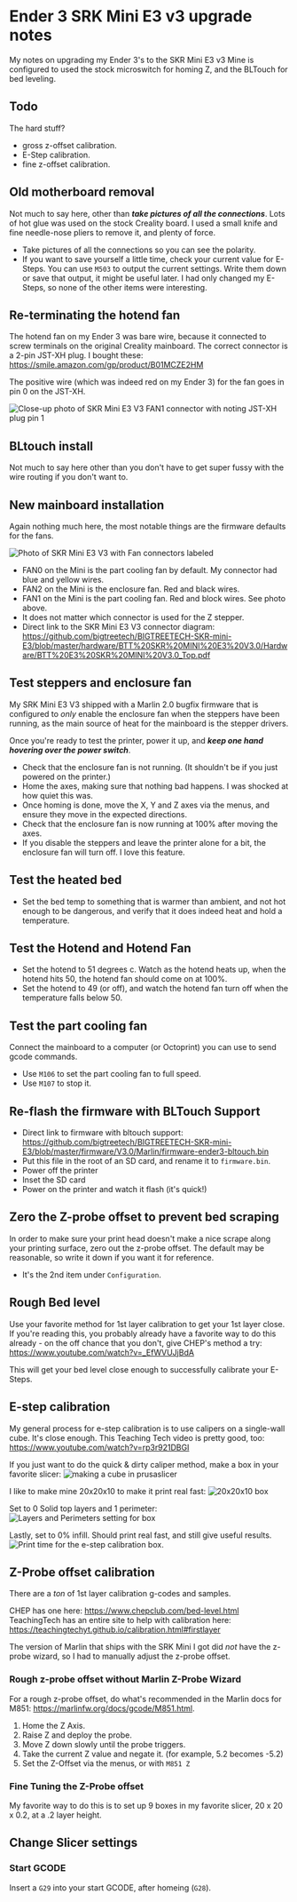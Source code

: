 # Ender 3 SRK Mini E3 v3 upgrade notes

My notes on upgrading my Ender 3's to the SKR Mini E3 v3
Mine is configured to used the stock microswitch for homing Z, and the BLTouch for bed leveling.

## Todo

The hard stuff?

* gross z-offset calibration.
* E-Step calibration.
* fine z-offset calibration.

## Old motherboard removal

Not much to say here, other than ***take pictures of all the connections***.
Lots of hot glue was used on the stock Creality board.  I used a small knife and fine needle-nose pliers to remove it, and plenty of force.

* Take pictures of all the connections so you can see the polarity.
* If you want to save yourself a little time, check your current value for E-Steps.  You can use `M503` to output the current settings.  Write them down or save that output, it might be useful later.  I had only changed my E-Steps, so none of the other items were interesting.

## Re-terminating the hotend fan

The hotend fan on my Ender 3 was bare wire, because it connected to screw terminals on the original Creality mainboard.
The correct connector is a 2-pin JST-XH plug.  I bought these: https://smile.amazon.com/gp/product/B01MCZE2HM

The positive wire (which was indeed red on my Ender 3) for the fan goes in pin 0 on the JST-XH.  

![Close-up photo of SKR Mini E3 V3 FAN1 connector with noting JST-XH plug pin 1](Fan1-Connector-Detail.png)

## BLtouch install

Not much to say here other than you don't have to get super fussy with the wire routing if you don't want to.

## New mainboard installation

Again nothing much here, the most notable things are the firmware defaults for the fans.

![Photo of SKR Mini E3 V3 with Fan connectors labeled](Fan-Connectors.png)

* FAN0 on the Mini is the part cooling fan by default.  My connector had blue and yellow wires.
* FAN2 on the Mini is the enclosure fan.  Red and black wires.
* FAN1 on the Mini is the part cooling fan.  Red and block wires.  See photo above.
* It does not matter which connector is used for the Z stepper.  
* Direct link to the SKR Mini E3 V3 connector diagram: <https://github.com/bigtreetech/BIGTREETECH-SKR-mini-E3/blob/master/hardware/BTT%20SKR%20MINI%20E3%20V3.0/Hardware/BTT%20E3%20SKR%20MINI%20V3.0_Top.pdf>

## Test steppers and enclosure fan

My SRK Mini E3 V3 shipped with a Marlin 2.0 bugfix firmware that is configured to *only* enable the enclosure fan when the steppers have been running, as the main source of heat for the mainboard is the stepper drivers.

Once you're ready to test the printer, power it up, and ***keep one hand hovering over the power switch***.

* Check that the enclosure fan is not running.  (It shouldn't be if you just powered on the printer.)
* Home the axes, making sure that nothing bad happens.  I was shocked at how quiet this was.
* Once homing is done, move the X, Y and Z axes via the menus, and ensure they move in the expected directions.
* Check that the enclosure fan is now running at 100% after moving the axes.
* If you disable the steppers and leave the printer alone for a bit, the enclosure fan will turn off.  I love this feature.

## Test the heated bed

* Set the bed temp to something that is warmer than ambient, and not hot enough to be dangerous, and verify that it does indeed heat and hold a temperature.

## Test the Hotend and Hotend Fan

* Set the hotend to 51 degrees c.  Watch as the hotend heats up, when the hotend hits 50, the hotend fan should come on at 100%.
* Set the hotend to 49 (or off), and watch the hotend fan turn off when the temperature falls below 50.

## Test the part cooling fan

Connect the mainboard to a computer (or Octoprint) you can use to send gcode commands.

* Use `M106` to set the part cooling fan to full speed.
* Use `M107` to stop it.

## Re-flash the firmware with BLTouch Support

* Direct link to firmware with bltouch support: https://github.com/bigtreetech/BIGTREETECH-SKR-mini-E3/blob/master/firmware/V3.0/Marlin/firmware-ender3-bltouch.bin
* Put this file in the root of an SD card, and rename it to `firmware.bin`.
* Power off the printer
* Inset the SD card
* Power on the printer and watch it flash (it's quick!)

## Zero the Z-probe offset to prevent bed scraping

In order to make sure your print head doesn't make a nice scrape along your printing surface, zero out the z-probe offset.  The default may be reasonable, so write it down if you want it for reference.

* It's the 2nd item under `Configuration`.

## Rough Bed level

Use your favorite method for 1st layer calibration to get your 1st layer close.  If you're reading this, you probably already have a favorite way to do this already - on the off chance that you don't, give CHEP's method a try: <https://www.youtube.com/watch?v=_EfWVUJjBdA>

This will get your bed level close enough to successfully calibrate your E-Steps.

## E-step calibration

My general process for e-step calibration is to use calipers on a single-wall cube.  It's close enough. This Teaching Tech video is pretty good, too: <https://www.youtube.com/watch?v=rp3r921DBGI>

If you just want to do the quick & dirty caliper method, make a box in your favorite slicer:
![making a cube in prusaslicer](add-box.png)

I like to make mine 20x20x10 to make it print real fast:
![20x20x10 box](box-dimensions.png)

Set to 0 Solid top layers and 1 perimeter:
![Layers and Perimeters setting for box](box-layers.png)

Lastly, set to 0% infill.  Should print real fast, and still give useful results.
![Print time for the e-step calibration box.](box-printtime.png)

## Z-Probe offset calibration

There are a *ton* of 1st layer calibration g-codes and samples.

CHEP has one here: <https://www.chepclub.com/bed-level.html>
TeachingTech has an entire site to help with calibration here: <https://teachingtechyt.github.io/calibration.html#firstlayer>

The version of Marlin that ships with the SRK Mini I got did *not* have the z-probe wizard, so I had to manually adjust the z-probe offset.

### Rough z-probe offset without Marlin Z-Probe Wizard

For a rough z-probe offset, do what's recommended in the Marlin docs for M851: <https://marlinfw.org/docs/gcode/M851.html>.

1. Home the Z Axis.
2. Raise Z and deploy the probe.
3. Move Z down slowly until the probe triggers.
4. Take the current Z value and negate it. (for example, 5.2 becomes -5.2)
5. Set the Z-Offset via the menus, or with `M851 Z`

### Fine Tuning the Z-Probe offset

My favorite way to do this is to set up 9 boxes in my favorite slicer, 20 x 20 x 0.2, at a .2 layer height.

## Change Slicer settings

### Start GCODE

Insert a `G29` into your start GCODE, after homeing (`G28`).
